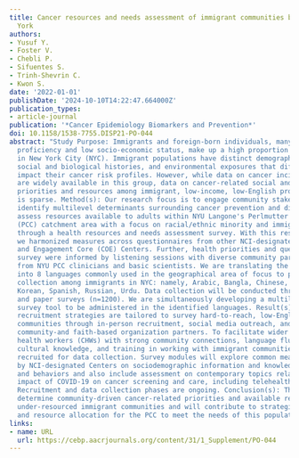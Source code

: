 ```yaml
---
title: Cancer resources and needs assessment of immigrant communities based in New
  York
authors:
- Yusuf Y.
- Foster V.
- Chebli P.
- Sifuentes S.
- Trinh-Shevrin C.
- Kwon S.
date: '2022-01-01'
publishDate: '2024-10-10T14:22:47.664000Z'
publication_types:
- article-journal
publication: '*Cancer Epidemiology Biomarkers and Prevention*'
doi: 10.1158/1538-7755.DISP21-PO-044
abstract: "Study Purpose: Immigrants and foreign-born individuals, many with low English
  proficiency and low socio-economic status, make up a high proportion of the population
  in New York City (NYC). Immigrant populations have distinct demographic, immigration,
  social and biological histories, and environmental exposures that differentially
  impact their cancer risk profiles. However, while data on cancer incidence and mortality
  are widely available in this group, data on cancer-related social and behavioral
  priorities and resources among immigrant, low-income, low-English proficient communities
  is sparse. Method(s): Our research focus is to engage community stakeholders to
  identify multilevel determinants surrounding cancer prevention and disparities and
  assess resources available to adults within NYU Langone's Perlmutter Cancer Center
  (PCC) catchment area with a focus on racial/ethnic minority and immigrant populations
  through a health resources and needs assessment survey. With this research focus,
  we harmonized measures across questionnaires from other NCI-designated Community
  and Engagement Core (COE) Centers. Further, health priorities and questions in the
  survey were informed by listening sessions with diverse community partners and feedback
  from NYU PCC clinicians and basic scientists. We are translating the survey questionnaire
  into 8 languages commonly used in the geographical area of focus to prioritize data
  collection among immigrants in NYC: namely, Arabic, Bangla, Chinese, Haitian Creole,
  Korean, Spanish, Russian, Urdu. Data collection will be conducted through Open REDCap
  and paper surveys (n=1200). We are simultaneously developing a multilingual REDCap
  survey tool to be administered in the identified languages. Result(s): Participant
  recruitment strategies are tailored to survey hard-to-reach, low-English proficient
  communities through in-person recruitment, social media outreach, and engaging existing
  community-and faith-based organization partners. To facilitate wider reach, community
  health workers (CHWs) with strong community connections, language fluency, deep
  cultural knowledge, and training in working with immigrant communities have been
  recruited for data collection. Survey modules will explore common measures asked
  by NCI-designated Centers on sociodemographic information and knowledge, attitude,
  and behaviors and also include assessment on contemporary topics related to the
  impact of COVID-19 on cancer screening and care, including telehealth services.
  Recruitment and data collection phases are ongoing. Conclusion(s): This survey will
  determine community-driven cancer-related priorities and available resources among
  under-resourced immigrant communities and will contribute to strategic planning
  and resource allocation for the PCC to meet the needs of this population."
links:
- name: URL
  url: https://cebp.aacrjournals.org/content/31/1_Supplement/PO-044
---
```

